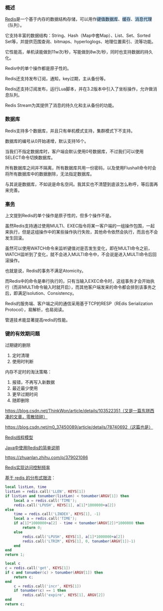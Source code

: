 ### 概述

[Redis](https://www.runoob.com/redis/redis-data-types.html)是一个基于内存的数据结构存储，可以用作<span style=background:#c2e2ff>键值数据库</span>、<span style=background:#c2e2ff>缓存</span>、<span style=background:#c2e2ff>消息代理</span>（队列）。

它支持丰富的数据结构：String、Hash（Map中套Map）、List、Set、Sorted Set等，并提供范围查询、bitmaps、hyperloglogs、地理位置索引、流等功能。

它性能高，单机读能做到11w次/秒，写能做到8w次/秒，同时也支持数据的持久化。

Redis中的单个操作都是原子性的。

Redis还支持发布订阅，通知，key过期，主从备份等。

Redis还支持订阅发布，运行Lua脚本，并在3.2版本中引入了坐标操作，允许做消息队列。

Redis Stream为其提供了消息的持久化和主从备份的功能。



### 数据库

Redis支持多个数据库，并且只有单机模式支持，集群模式下不支持。

数据库的编号从0开始递增，默认支持16个。

当我们不指定数据库时，客户端会默认使用0号数据库，不过我们可以使用SELECT命令切换数据库。

所有数据库之间并不隔离，所有数据库共用一份密码，以及使用Flushall命令时会将所有数据库中的数据删除，无法指定数据库。

与其说是数据库，不如说是命名空间。我其实也不清楚到底该怎么称呼，等后面再来完善。



### [事务](https://www.runoob.com/redis/redis-data-types.html)

上文提到Redis的单个操作是原子性的，但多个操作不是。

虽然Redis支持通过使用MULTI、EXEC指令将某一客户端的一组操作包围，一起来执行，但是这组操作中的某些操作执行失败，其他命令依然会执行，而且也不会发生回滚。

虽然可以使用WATCH命令来监听键值对是否发生变化，即在MULTI命令之前，WATCH监听到了变化，就不会进入MULTI命令中，不会说是进入MULTI命令后回滚操作。

也就是说，Redis的事务不满足Atomicity。

而Redis中的命令是串行执行的，只有当输入EXEC命令时，这组事务才会开始执行（而非MULTI命令输入时就开启），而其他客户端发来的命令都会排到该事务之后，即满足Isolution、Consistency。

Redis的服务端、客户端之间的通信采用基于TCP的RESP（REdis Serialization Protocol），易解析，也易阅读。

管道技术能显著提高redis的性能。



### 键的有效期问题

过期键的删除

1. 定时清理
2. 使用时判断

内存不足时的淘汰策略：

1. 报错，不再写入新数据
2. 最近最少使用
3. 更早过期时间
4. 随即删除



https://blog.csdn.net/ThinkWon/article/details/103522351（又是一篇东拼西凑的文章，零散琐碎）

https://blog.csdn.net/m0_37450089/article/details/78740692（这篇也是）

[Redis线程模型](https://www.cnblogs.com/barrywxx/p/8570821.html)

[Java中使用Redis的简单说明](https://www.cnblogs.com/edisonfeng/p/3571870.html)

https://zhuanlan.zhihu.com/p/379021086

[Redis实现访问控制频率](https://www.cnblogs.com/duanxz/p/4494072.html)

[基于 redis 的分布式限流](https://www.cnblogs.com/duanxz/p/4123068.html#c-2)：

```lua
local listLen, time
listLen = redis.call('LLEN', KEYS[1])
if listLen and tonumber(listLen) < tonumber(ARGV[1]) then
    local a = redis.call('TIME');
    redis.call('LPUSH', KEYS[1], a[1]*1000000+a[2])
else
    time = redis.call('LINDEX', KEYS[1], -1)
    local a = redis.call('TIME');
    if a[1]*1000000+a[2] - time < tonumber(ARGV[2])*1000000 then
        return 0;
    else
        redis.call('LPUSH', KEYS[1], a[1]*1000000+a[2])
        redis.call('LTRIM', KEYS[1], 0, tonumber(ARGV[1])-1)
    end
end
return 1;
```

```lua
local c
c = redis.call('get', KEYS[1])
if c and tonumber(c) > tonumber(ARGV[1]) then
    return c;
end
    c = redis.call('incr', KEYS[1])
    if tonumber(c) == 1 then
        redis.call('expire', KEYS[1], ARGV[2])
end
return c;
```


